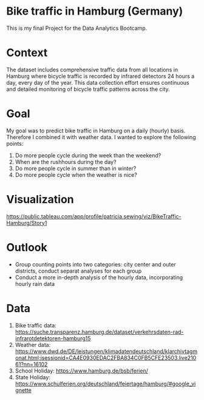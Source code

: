 # Bike traffic in Hamburg (Germany)

This is my final Project for the Data Analytics Bootcamp.

# Context
The dataset includes comprehensive traffic data from all locations in Hamburg where bicycle traffic is recorded by infrared detectors 24 hours a day, every day of the year. This data collection effort ensures continuous and detailed monitoring of bicycle traffic patterns across the city.

# Goal
My goal was to predict bike traffic in Hamburg on a daily (hourly) basis. Therefore I combined it with weather data. 
I wanted to explore the following points:
1. Do more people cycle during the week than the weekend?
2. When are the rushhours during the day? 
3. Do more people cycle in summer than in winter?
4. Do more people cycle when the weather is nice?

# Visualization 
https://public.tableau.com/app/profile/patricia.sewing/viz/BikeTraffic-Hamburg/Story1

# Outlook
- Group counting points into two categories: city center and outer districts, conduct separat analyses for each group
- Conduct a more in-depth analysis of the hourly data, incorporating hourly rain data

# Data
1. Bike traffic data: 
https://suche.transparenz.hamburg.de/dataset/verkehrsdaten-rad-infrarotdetektoren-hamburg15
2. Weather data: 
https://www.dwd.de/DE/leistungen/klimadatendeutschland/klarchivtagmonat.html;jsessionid=CA4E0930EDAC2FBA834C0FB5CFE23503.live21061?nn=16102
3. School Holiday:
https://www.hamburg.de/bsb/ferien/
4. State Holiday:
https://www.schulferien.org/deutschland/feiertage/hamburg/#google_vignette
